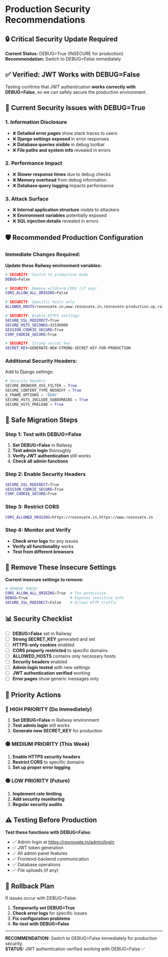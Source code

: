# Production Security Recommendations

## 🔒 Critical Security Update Required

**Current Status:** DEBUG=True (INSECURE for production)  
**Recommendation:** Switch to DEBUG=False immediately

## ✅ Verified: JWT Works with DEBUG=False

Testing confirms that JWT authentication **works correctly with DEBUG=False**, so we can safely secure the production environment.

## 🚨 Current Security Issues with DEBUG=True

### 1. **Information Disclosure**
- ❌ **Detailed error pages** show stack traces to users
- ❌ **Django settings exposed** in error responses
- ❌ **Database queries visible** in debug toolbar
- ❌ **File paths and system info** revealed in errors

### 2. **Performance Impact**
- ❌ **Slower response times** due to debug checks
- ❌ **Memory overhead** from debug information
- ❌ **Database query logging** impacts performance

### 3. **Attack Surface**
- ❌ **Internal application structure** visible to attackers
- ❌ **Environment variables** potentially exposed
- ❌ **SQL injection details** revealed in errors

## 🛡️ Recommended Production Configuration

### Immediate Changes Required:

**Update these Railway environment variables:**

```bash
# SECURITY: Switch to production mode
DEBUG=False

# SECURITY: Remove wildcard CORS (if any)
CORS_ALLOW_ALL_ORIGINS=False

# SECURITY: Specific hosts only
ALLOWED_HOSTS=resnovate.in,www.resnovate.in,resnovate-production.up.railway.app

# SECURITY: Enable HTTPS settings
SECURE_SSL_REDIRECT=True
SECURE_HSTS_SECONDS=31536000
SESSION_COOKIE_SECURE=True
CSRF_COOKIE_SECURE=True

# SECURITY: Strong secret key
SECRET_KEY=GENERATE-NEW-STRONG-SECRET-KEY-FOR-PRODUCTION
```

### Additional Security Headers:

Add to Django settings:
```python
# Security Headers
SECURE_BROWSER_XSS_FILTER = True
SECURE_CONTENT_TYPE_NOSNIFF = True
X_FRAME_OPTIONS = 'DENY'
SECURE_HSTS_INCLUDE_SUBDOMAINS = True
SECURE_HSTS_PRELOAD = True
```

## 🔄 Safe Migration Steps

### Step 1: Test with DEBUG=False
1. **Set DEBUG=False** in Railway
2. **Test admin login** thoroughly
3. **Verify JWT authentication** still works
4. **Check all admin functions**

### Step 2: Enable Security Headers
```bash
SECURE_SSL_REDIRECT=True
SESSION_COOKIE_SECURE=True
CSRF_COOKIE_SECURE=True
```

### Step 3: Restrict CORS
```bash
CORS_ALLOWED_ORIGINS=https://resnovate.in,https://www.resnovate.in
```

### Step 4: Monitor and Verify
- **Check error logs** for any issues
- **Verify all functionality** works
- **Test from different browsers**

## 🚫 Remove These Insecure Settings

**Current insecure settings to remove:**
```bash
# REMOVE THESE:
CORS_ALLOW_ALL_ORIGINS=True  # Too permissive
DEBUG=True                   # Exposes sensitive info
SECURE_SSL_REDIRECT=False    # Allows HTTP traffic
```

## 📊 Security Checklist

- [ ] **DEBUG=False** set in Railway
- [ ] **Strong SECRET_KEY** generated and set
- [ ] **HTTPS-only cookies** enabled
- [ ] **CORS properly restricted** to specific domains
- [ ] **ALLOWED_HOSTS** contains only necessary hosts
- [ ] **Security headers** enabled
- [ ] **Admin login tested** with new settings
- [ ] **JWT authentication verified** working
- [ ] **Error pages** show generic messages only

## 🎯 Priority Actions

### 🔴 **HIGH PRIORITY (Do Immediately)**
1. **Set DEBUG=False** in Railway environment
2. **Test admin login** still works
3. **Generate new SECRET_KEY** for production

### 🟡 **MEDIUM PRIORITY (This Week)**
1. **Enable HTTPS security headers**
2. **Restrict CORS** to specific domains
3. **Set up proper error logging**

### 🟢 **LOW PRIORITY (Future)**
1. **Implement rate limiting**
2. **Add security monitoring**
3. **Regular security audits**

## ⚠️ Testing Before Production

**Test these functions with DEBUG=False:**
- ✅ Admin login at https://resnovate.in/admin/login
- ✅ JWT token generation
- ✅ All admin panel features
- ✅ Frontend-backend communication
- ✅ Database operations
- ✅ File uploads (if any)

## 🔧 Rollback Plan

If issues occur with DEBUG=False:
1. **Temporarily set DEBUG=True**
2. **Check error logs** for specific issues
3. **Fix configuration problems**
4. **Re-test with DEBUG=False**

---

**RECOMMENDATION:** Switch to DEBUG=False immediately for production security.  
**STATUS:** JWT authentication verified working with DEBUG=False ✅